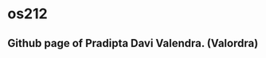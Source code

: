 # os212

## Github page of Pradipta Davi Valendra. (Valordra)

[LOG]: https://github.com/valordra/os212/blob/master/mylog.txt

